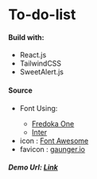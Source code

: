 # To-do-list

  <h4>Build with:</h4>
    <ul>
      <li>React.js</li>
      <li>TailwindCSS</li>
      <li>SweetAlert.js</li>
    </ul>
 
 <h4>Source</h4>
    <ul>
     <li> Font Using:</li>
        <ul>
            <li><a href='https://fonts.google.com/specimen/Fredoka+One' target='_blank'>Fredoka One</a>
            </li>
            <li><a href='https://fonts.google.com/specimen/Inter' target='_blank'>Inter</a>
            </li>
        </ul>
      <li>icon : <a href='https://fontawesome.com/'>Font Awesome</a></li>
      <li>favicon : <a href='https://gauger.io/fonticon/'>gaunger.io</a></li>
    </ul> 
 
 
 <h5>Demo Url: <a href="https://arsya-to-do-list.vercel.app/" target='_blank'>Link</a> </h5>
